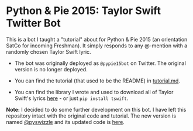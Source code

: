 Python & Pie 2015: Taylor Swift Twitter Bot
===========================================

This is a bot I taught a "tutorial" about for Python & Pie 2015 (an orientation
SatCo for incoming Freshman).  It simply responds to any @-mention with a
randomly chosen Taylor Swift lyric.

- The bot was originally deployed as `@pypie15bot` on Twitter.  The original
  version is no longer deployed.

- You can find the tutorial (that used to be the README) in
  [tutorial.md](tutorial.md).

- You can find the library I wrote and used to download all of Taylor Swift's
  lyrics [here](https://github.com/brenns10/tswift) - or just `pip install
  tswift`.

**Note:** I decided to do some further development on this bot.  I have left
this repository intact with the original code and tutorial.  The new version is
named [@pyswizzle](https://twitter.com/pyswizzle) and its updated code is
[here](https://github.com/brenns10/pyswizzle).
